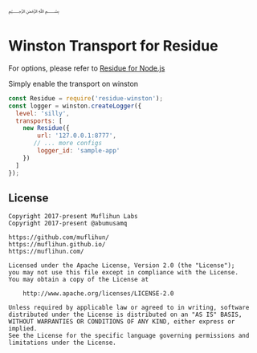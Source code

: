 ﷽

# Winston Transport for Residue

For options, please refer to [Residue for Node.js](https://github.com/muflihun/residue-node#connectoptions)

Simply enable the transport on winston

```javascript
const Residue = require('residue-winston');
const logger = winston.createLogger({
  level: 'silly',
  transports: [
    new Residue({
        url: '127.0.0.1:8777',
       // ... more configs
        logger_id: 'sample-app'
    })
  ]
});
```

## License
```
Copyright 2017-present Muflihun Labs
Copyright 2017-present @abumusamq

https://github.com/muflihun/
https://muflihun.github.io/
https://muflihun.com/

Licensed under the Apache License, Version 2.0 (the "License");
you may not use this file except in compliance with the License.
You may obtain a copy of the License at

    http://www.apache.org/licenses/LICENSE-2.0

Unless required by applicable law or agreed to in writing, software
distributed under the License is distributed on an "AS IS" BASIS,
WITHOUT WARRANTIES OR CONDITIONS OF ANY KIND, either express or implied.
See the License for the specific language governing permissions and
limitations under the License.
```
